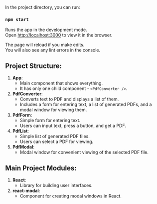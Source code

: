 In the project directory, you can run:

### `npm start`

Runs the app in the development mode.\
Open [http://localhost:3000](http://localhost:3000) to view it in the browser.

The page will reload if you make edits.\
You will also see any lint errors in the console.

## Project Structure:

1. **App**:
   - Main component that shows everything.
   - It has only one child component - `<PdfConverter />`.
2. **PdfConverter**:
   - Converts text to PDF and displays a list of them.
   - Includes a form for entering text, a list of generated PDFs, and a modal window for viewing them.
3. **PdfForm**:
   - Simple form for entering text.
   - Users can input text, press a button, and get a PDF.
4. **PdfList**:
   - Simple list of generated PDF files.
   - Users can select a PDF for viewing.
5. **PdfModal**:
   - Modal window for convenient viewing of the selected PDF file.

## Main Project Modules:

1. **React**:
   - Library for building user interfaces.
2. **react-modal**:
   - Component for creating modal windows in React.
